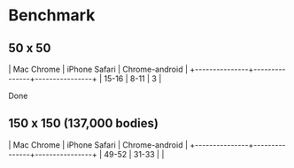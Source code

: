 # Benchmark

## 50 x 50

|  Mac Chrome   | iPhone Safari | Chrome-android |
+---------------+---------------+----------------+
|     15-16     |      8-11     |        3       |

Done


## 150 x 150 (137,000 bodies)

|  Mac Chrome   | iPhone Safari | Chrome-android |
+---------------+---------------+----------------+
|     49-52     |     31-33     |                |
